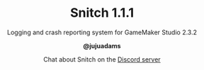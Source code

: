 <h1 align="center">Snitch 1.1.1</h1>

<p align="center">Logging and crash reporting system for GameMaker Studio 2.3.2</p>

<p align="center"><b>@jujuadams</b></p>

<p align="center">Chat about Snitch on the <a href="https://discord.gg/8krYCqr">Discord server</a></p>
